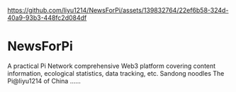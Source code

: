 

https://github.com/liyu1214/NewsForPi/assets/139832764/22ef6b58-324d-40a9-93b3-448fc2d084df

# NewsForPi
A practical Pi Network comprehensive Web3 platform covering content information, ecological statistics, data tracking, etc. 
Sandong noodles
The Pi@liyu1214 of China
......
